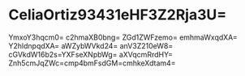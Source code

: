 # CeliaOrtiz93431eHF3Z2Rja3U=
YmxoY3hqcm0=
c2hmaXB0bng=
ZGd1ZWFzemo=
emhmaWxqdXA=
Y2hldnpqdXA=
aWZybWVkd24=
anV3Z210eW8=
cGVkdW16b2s=YXFseXNpbWg=
aXVqcmRrdHY=
Znh5cmJqZWc=cmp4bmFsdGM=cmhkeXdtam4=
